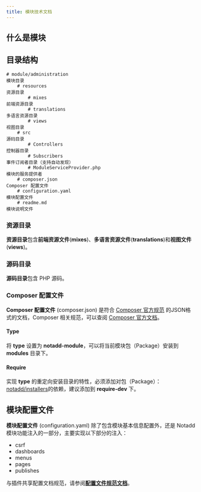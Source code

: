 ```yaml
---
title: 模块技术文档
---
```


## 什么是模块

## 目录结构

```
# module/administration                                                        模块目录
    # resources                                                                资源目录
        # mixes                                                                前端资源目录
        # translations                                                         多语言资源目录
        # views                                                                视图目录
    # src                                                                      源码目录
        # Controllers                                                          控制器目录
        # Subscribers                                                          事件订阅者目录（支持自动发现）
        # ModuleServiceProvider.php                                            模块的服务提供者
    # composer.json                                                            Composer 配置文件
    # configuration.yaml                                                       模块配置文件
    # readme.md                                                                模块说明文件
```

### 资源目录

**资源目录**包含**前端资源文件**(**mixes**)、**多语言资源文件**(**translations**)和**视图文件**(**views**)。

### 源码目录

**源码目录**包含 PHP 源码。

### Composer 配置文件

**Composer 配置文件** (composer.json) 是符合 [Composer 官方规范](https://getcomposer.org/doc/04-schema.md) 的JSON格式的文档，Composer 相关规范，可以查阅 [Composer 官方文档](https://getcomposer.org)。

#### Type

将 **type** 设置为 **notadd-module**，可以将当前模块包（Package）安装到 **modules** 目录下。

#### Require

实现 **type** 的重定向安装目录的特性，必须添加对包（Package）：[notadd/installers](https://packagist.org/packages/notadd/installers)的依赖，建议添加到 **require-dev** 下。

## 模块配置文件

**模块配置文件** (configuration.yaml) 除了包含模块基本信息配置外，还是 Notadd 模块功能注入的一部分，主要实现以下部分的注入：

* csrf
* dashboards
* menus
* pages
* publishes

与插件共享配置文档规范，请参阅[**配置文件规范文档**](../configurations/)。
